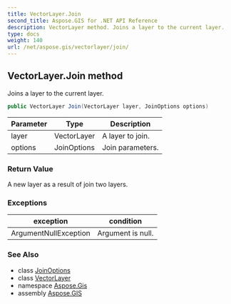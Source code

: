 ```yaml
---
title: VectorLayer.Join
second_title: Aspose.GIS for .NET API Reference
description: VectorLayer method. Joins a layer to the current layer.
type: docs
weight: 140
url: /net/aspose.gis/vectorlayer/join/
---
```

## VectorLayer.Join method

Joins a layer to the current layer.

```csharp
public VectorLayer Join(VectorLayer layer, JoinOptions options)
```

| Parameter | Type | Description |
| --- | --- | --- |
| layer | VectorLayer | A layer to join. |
| options | JoinOptions | Join parameters. |

### Return Value

A new layer as a result of join two layers.

### Exceptions

| exception | condition |
| --- | --- |
| ArgumentNullException | Argument is null. |

### See Also

* class [JoinOptions](../../../aspose.gis.relationship.joins/joinoptions/)
* class [VectorLayer](../)
* namespace [Aspose.Gis](../../vectorlayer/)
* assembly [Aspose.GIS](../../../)


